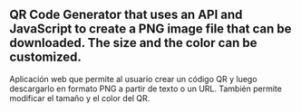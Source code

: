 QR Code Generator that uses an API and JavaScript to create a PNG image file that can be downloaded. The size and the color can be customized.
----------------------------------------------------------------------------------------------------------------------------------------------
Aplicación web que permite al usuario crear un código QR y luego descargarlo en formato PNG a partir de texto o un URL. También permite modificar el tamaño y el color del QR.

